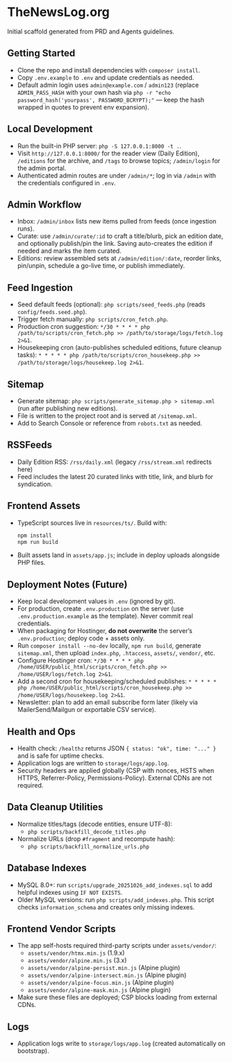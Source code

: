 # TheNewsLog.org

Initial scaffold generated from PRD and Agents guidelines.

## Getting Started

- Clone the repo and install dependencies with `composer install`.
- Copy `.env.example` to `.env` and update credentials as needed.
- Default admin login uses `admin@example.com` / `admin123` (replace `ADMIN_PASS_HASH` with your own hash via `php -r "echo password_hash('yourpass', PASSWORD_BCRYPT);"` — keep the hash wrapped in quotes to prevent env expansion).

## Local Development

- Run the built-in PHP server: `php -S 127.0.0.1:8000 -t .`.
- Visit `http://127.0.0.1:8000/` for the reader view (Daily Edition), `/editions` for the archive, and `/tags` to browse topics; `/admin/login` for the admin portal.
- Authenticated admin routes are under `/admin/*`; log in via `/admin` with the credentials configured in `.env`.

## Admin Workflow

- Inbox: `/admin/inbox` lists new items pulled from feeds (once ingestion runs).
- Curate: use `/admin/curate/:id` to craft a title/blurb, pick an edition date, and optionally publish/pin the link. Saving auto-creates the edition if needed and marks the item curated.
- Editions: review assembled sets at `/admin/edition/:date`, reorder links, pin/unpin, schedule a go-live time, or publish immediately.

## Feed Ingestion

- Seed default feeds (optional): `php scripts/seed_feeds.php` (reads `config/feeds.seed.php`).
- Trigger fetch manually: `php scripts/cron_fetch.php`.
- Production cron suggestion: `*/30 * * * * php /path/to/scripts/cron_fetch.php >> /path/to/storage/logs/fetch.log 2>&1`.
- Housekeeping cron (auto-publishes scheduled editions, future cleanup tasks): `* * * * * php /path/to/scripts/cron_housekeep.php >> /path/to/storage/logs/housekeep.log 2>&1`.

## Sitemap

- Generate sitemap: `php scripts/generate_sitemap.php > sitemap.xml` (run after publishing new editions).
- File is written to the project root and is served at `/sitemap.xml`.
- Add to Search Console or reference from `robots.txt` as needed.

## RSSFeeds

- Daily Edition RSS: `/rss/daily.xml` (legacy `/rss/stream.xml` redirects here)
- Feed includes the latest 20 curated links with title, link, and blurb for syndication.

## Frontend Assets

- TypeScript sources live in `resources/ts/`. Build with:
  ```bash
  npm install
  npm run build
  ```
- Built assets land in `assets/app.js`; include in deploy uploads alongside PHP files.

## Deployment Notes (Future)

- Keep local development values in `.env` (ignored by git).
- For production, create `.env.production` on the server (use `.env.production.example` as the template). Never commit real credentials.
- When packaging for Hostinger, **do not overwrite** the server’s `.env.production`; deploy code + assets only.
- Run `composer install --no-dev` locally, `npm run build`, generate `sitemap.xml`, then upload `index.php`, `.htaccess`, `assets/`, `vendor/`, etc.
- Configure Hostinger cron: `*/30 * * * * php /home/USER/public_html/scripts/cron_fetch.php >> /home/USER/logs/fetch.log 2>&1`.
- Add a second cron for housekeeping/scheduled publishes: `* * * * * php /home/USER/public_html/scripts/cron_housekeep.php >> /home/USER/logs/housekeep.log 2>&1`.
- Newsletter: plan to add an email subscribe form later (likely via MailerSend/Mailgun or exportable CSV service).

## Health and Ops

- Health check: `/healthz` returns JSON `{ status: "ok", time: "..." }` and is safe for uptime checks.
- Application logs are written to `storage/logs/app.log`.
- Security headers are applied globally (CSP with nonces, HSTS when HTTPS, Referrer-Policy, Permissions-Policy). External CDNs are not required.

## Data Cleanup Utilities

- Normalize titles/tags (decode entities, ensure UTF-8):
  - `php scripts/backfill_decode_titles.php`
- Normalize URLs (drop `#fragment` and recompute hash):
  - `php scripts/backfill_normalize_urls.php`

## Database Indexes

- MySQL 8.0+: run `scripts/upgrade_20251026_add_indexes.sql` to add helpful indexes using `IF NOT EXISTS`.
- Older MySQL versions: run `php scripts/add_indexes.php`. This script checks `information_schema` and creates only missing indexes.

## Frontend Vendor Scripts

- The app self-hosts required third-party scripts under `assets/vendor/`:
  - `assets/vendor/htmx.min.js` (1.9.x)
  - `assets/vendor/alpine.min.js` (3.x)
  - `assets/vendor/alpine-persist.min.js` (Alpine plugin)
  - `assets/vendor/alpine-intersect.min.js` (Alpine plugin)
  - `assets/vendor/alpine-focus.min.js` (Alpine plugin)
  - `assets/vendor/alpine-mask.min.js` (Alpine plugin)
- Make sure these files are deployed; CSP blocks loading from external CDNs.

## Logs

- Application logs write to `storage/logs/app.log` (created automatically on bootstrap).
